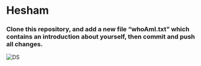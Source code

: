 # Hesham
### Clone this repository, and add a new file “whoAmI.txt” which contains an introduction about yourself, then commit and push all changes.
![DS](<img  width="400" height="400"  alt="Screen Shot 1444-06-17 at 9 20 35 AM"  src="https://user-images.githubusercontent.com/89189772/211477266-d296e2d0-892c-4524-bc49-64db7bd9f515.png">)
